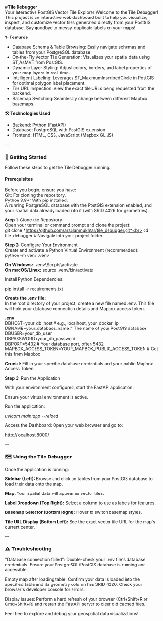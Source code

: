 #**Tile Debugger**<br>
Your Interactive PostGIS Vector Tile Explorer
Welcome to the Tile Debugger! This project is an interactive web dashboard built to help you visualize, inspect, and customize vector tiles generated directly from your PostGIS database. Say goodbye to messy, duplicate labels on your maps!

**✨ Features**<br>
* Database Schema & Table Browsing: Easily navigate schemas and tables from your PostgreSQL database.<br>
* On-the-Fly Vector Tile Generation: Visualizes your spatial data using ST_AsMVT from PostGIS.<br>
* Dynamic Layer Styling: Adjust colors, borders, and label properties of your map layers in real-time.<br>
* Intelligent Labeling: Leverages ST_MaximumInscribedCircle in PostGIS for optimal polygon label placement.<br>
* Tile URL Inspection: View the exact tile URLs being requested from the backend.<br>
* Basemap Switching: Seamlessly change between different Mapbox basemaps.<br>

**🛠️ Technologies Used**<br>
* Backend: Python (FastAPI)<br>
* Database: PostgreSQL with PostGIS extension<br>
* Frontend: HTML, CSS, JavaScript (Mapbox GL JS)<br>

--

### 🚀 Getting Started
Follow these steps to get the Tile Debugger running.

#### Prerequisites
Before you begin, ensure you have:<br>
Git: For cloning the repository.<br>
Python 3.8+: With pip installed.<br>
A running PostgreSQL database with the PostGIS extension enabled, and your spatial data already loaded into it (with SRID 4326 for geometries).<br>

**Step 1:** Clone the Repository<br>
Open your terminal or command prompt and clone the project:<br>
git clone *https://github.com/arsalanmukhtar/tile_debugger.git*<br>
cd tile_debugger # Navigate into your project folder

**Step 2:** Configure Your Environment<br>
Create and activate a Python Virtual Environment (recommended):<br>
python -m venv .venv

**On Windows:** .venv\Scripts\activate<br>
**On macOS/Linux:** source .venv/bin/activate

Install Python Dependencies:

pip install -r requirements.txt

**Create the .env file:**<br>
In the root directory of your project, create a new file named .env. This file will hold your database connection details and Mapbox access token.

**.env**<br>
DBHOST=your_db_host # e.g., localhost, your_docker_ip<br>
DBNAME=your_database_name # The name of your PostGIS database<br>
DBUSER=your_db_user<br>
DBPASSWORD=your_db_password<br>
DBPORT=5432 # Your database port, often 5432<br>
MAPBOX_ACCESS_TOKEN=YOUR_MAPBOX_PUBLIC_ACCESS_TOKEN # Get this from Mapbox

**Crucial:** Fill in your specific database credentials and your public Mapbox Access Token.

**Step 3:** Run the Application

With your environment configured, start the FastAPI application:

Ensure your virtual environment is active.

Run the application:

*uvicorn main:app --reload*

Access the Dashboard:
Open your web browser and go to:

[http://localhost:8000/](http://127.0.0.1:8000/)

--

### **🗺️ Using the Tile Debugger**
Once the application is running:

**Sidebar (Left):** Browse and click on tables from your PostGIS database to load their data onto the map.

**Map:** Your spatial data will appear as vector tiles.

**Label Dropdown (Top Right):** Select a column to use as labels for features.

**Basemap Selector (Bottom Right):** Hover to switch basemap styles.

**Tile URL Display (Bottom Left):** See the exact vector tile URL for the map's current center.

--

### **⚠️ Troubleshooting**
"Database connection failed": Double-check your .env file's database credentials. Ensure your PostgreSQL/PostGIS database is running and accessible.

Empty map after loading table: Confirm your data is loaded into the specified table and its geometry column has SRID 4326. Check your browser's developer console for errors.

Display issues: Perform a hard refresh of your browser (Ctrl+Shift+R or Cmd+Shift+R) and restart the FastAPI server to clear old cached files.

Feel free to explore and debug your geospatial data visualizations!
